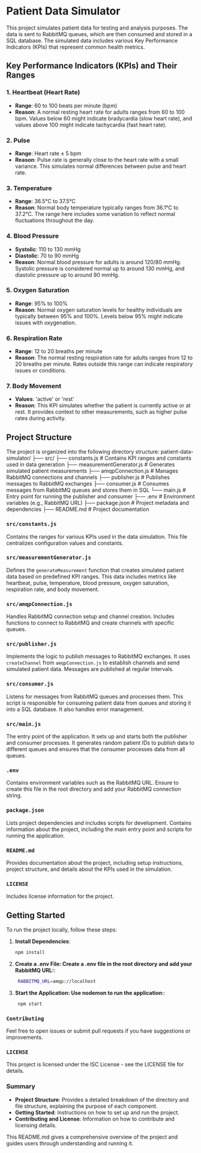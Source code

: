 # Patient Data Simulator

This project simulates patient data for testing and analysis purposes. The data is sent to RabbitMQ queues, which are then consumed and stored in a SQL database. The simulated data includes various Key Performance Indicators (KPIs) that represent common health metrics.

## Key Performance Indicators (KPIs) and Their Ranges

### 1. Heartbeat (Heart Rate)

- **Range**: 60 to 100 beats per minute (bpm)
- **Reason**: A normal resting heart rate for adults ranges from 60 to 100 bpm. Values below 60 might indicate bradycardia (slow heart rate), and values above 100 might indicate tachycardia (fast heart rate).

### 2. Pulse

- **Range**: Heart rate ± 5 bpm
- **Reason**: Pulse rate is generally close to the heart rate with a small variance. This simulates normal differences between pulse and heart rate.

### 3. Temperature

- **Range**: 36.5°C to 37.5°C
- **Reason**: Normal body temperature typically ranges from 36.1°C to 37.2°C. The range here includes some variation to reflect normal fluctuations throughout the day.

### 4. Blood Pressure

- **Systolic**: 110 to 130 mmHg
- **Diastolic**: 70 to 90 mmHg
- **Reason**: Normal blood pressure for adults is around 120/80 mmHg. Systolic pressure is considered normal up to around 130 mmHg, and diastolic pressure up to around 90 mmHg.

### 5. Oxygen Saturation

- **Range**: 95% to 100%
- **Reason**: Normal oxygen saturation levels for healthy individuals are typically between 95% and 100%. Levels below 95% might indicate issues with oxygenation.

### 6. Respiration Rate

- **Range**: 12 to 20 breaths per minute
- **Reason**: The normal resting respiration rate for adults ranges from 12 to 20 breaths per minute. Rates outside this range can indicate respiratory issues or conditions.

### 7. Body Movement

- **Values**: 'active' or 'rest'
- **Reason**: This KPI simulates whether the patient is currently active or at rest. It provides context to other measurements, such as higher pulse rates during activity.

## Project Structure

The project is organized into the following directory structure:
patient-data-simulator/
├── src/
├── constants.js # Contains KPI ranges and constants used in data generation
├── measurementGenerator.js # Generates simulated patient measurements
├── amqpConnection.js # Manages RabbitMQ connections and channels
├── publisher.js # Publishes messages to RabbitMQ exchanges
├── consumer.js # Consumes messages from RabbitMQ queues and stores them in SQL
└── main.js # Entry point for running the publisher and consumer
├── .env # Environment variables (e.g., RabbitMQ URL)
├── package.json # Project metadata and dependencies
├── README.md # Project documentation

### `src/constants.js`

Contains the ranges for various KPIs used in the data simulation. This file centralizes configuration values and constants.

### `src/measurementGenerator.js`

Defines the `generateMeasurement` function that creates simulated patient data based on predefined KPI ranges. This data includes metrics like heartbeat, pulse, temperature, blood pressure, oxygen saturation, respiration rate, and body movement.

### `src/amqpConnection.js`

Handles RabbitMQ connection setup and channel creation. Includes functions to connect to RabbitMQ and create channels with specific queues.

### `src/publisher.js`

Implements the logic to publish messages to RabbitMQ exchanges. It uses `createChannel` from `amqpConnection.js` to establish channels and send simulated patient data. Messages are published at regular intervals.

### `src/consumer.js`

Listens for messages from RabbitMQ queues and processes them. This script is responsible for consuming patient data from queues and storing it into a SQL database. It also handles error management.

### `src/main.js`

The entry point of the application. It sets up and starts both the publisher and consumer processes. It generates random patient IDs to publish data to different queues and ensures that the consumer processes data from all queues.

### `.env`

Contains environment variables such as the RabbitMQ URL. Ensure to create this file in the root directory and add your RabbitMQ connection string.

### `package.json`

Lists project dependencies and includes scripts for development. Contains information about the project, including the main entry point and scripts for running the application.

### `README.md`

Provides documentation about the project, including setup instructions, project structure, and details about the KPIs used in the simulation.

### `LICENSE`

Includes license information for the project.

## Getting Started

To run the project locally, follow these steps:

1. **Install Dependencies**:

   ```bash
   npm install

   ```

2. **Create a .env File: Create a .env file in the root directory and add your RabbitMQ URL:**:

   ```bash
    RABBITMQ_URL=amqp://localhost

   ```

3. **Start the Application: Use nodemon to run the application:**:
   ```bash
    npm start
   ```

### `Contributing`

Feel free to open issues or submit pull requests if you have suggestions or improvements.

### `LICENSE`

This project is licensed under the ISC License - see the LICENSE file for details.

### Summary

- **Project Structure**: Provides a detailed breakdown of the directory and file structure, explaining the purpose of each component.
- **Getting Started**: Instructions on how to set up and run the project.
- **Contributing and License**: Information on how to contribute and licensing details.

This README.md gives a comprehensive overview of the project and guides users through understanding and running it.
